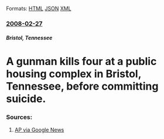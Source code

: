 
Formats: [HTML](/news/2008/02/27/a-gunman-kills-four-at-a-public-housing-complex-in-bristol-tennessee-before-committing-suicide.html)  [JSON](/news/2008/02/27/a-gunman-kills-four-at-a-public-housing-complex-in-bristol-tennessee-before-committing-suicide.json)  [XML](/news/2008/02/27/a-gunman-kills-four-at-a-public-housing-complex-in-bristol-tennessee-before-committing-suicide.xml)  

### [2008-02-27](/news/2008/02/27/index.md)

##### Bristol, Tennessee
#  A gunman kills four at a public housing complex in Bristol, Tennessee, before committing suicide. 




### Sources:

1. [AP via Google News](http://ap.google.com/article/ALeqM5gnikPa3cf9W51t1pVGCsia3l4KRQD8V2RN1G1)
